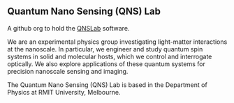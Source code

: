 ## Quantum Nano Sensing (QNS) Lab

A github org to hold the [QNSLab](https://www.qnslab.com/) software.

We are an experimental physics group investigating light-matter interactions at the nanoscale. In particular, we engineer and study quantum spin systems in solid and molecular hosts, which we control and interrogate optically. We also explore applications of these quantum systems for precision nanoscale sensing and imaging.

The Quantum Nano Sensing (QNS) Lab is based in the Department of Physics at RMIT University, Melbourne. 
